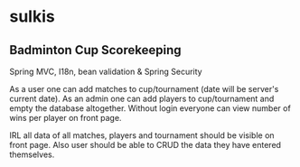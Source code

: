 # sulkis
## Badminton Cup Scorekeeping

Spring MVC, I18n, bean validation & Spring Security

As a user one can add matches to cup/tournament (date will be server's current date).
As an admin one can add players to cup/tournament and empty the database altogether.
Without login everyone can view number of wins per player on front page.

IRL all data of all matches, players and tournament should be visible on front page. Also user should be able to CRUD the data they have entered themselves.
